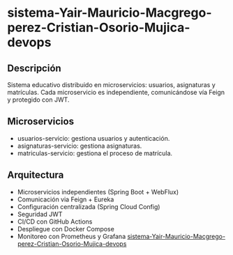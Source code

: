 # sistema-Yair-Mauricio-Macgrego-perez-Cristian-Osorio-Mujica-devops

## Descripción
Sistema educativo distribuido en microservicios: usuarios, asignaturas y matrículas. Cada microservicio es independiente, comunicándose vía Feign y protegido con JWT.

## Microservicios
- usuarios-servicio: gestiona usuarios y autenticación.
- asignaturas-servicio: gestiona asignaturas.
- matriculas-servicio: gestiona el proceso de matrícula.

## Arquitectura
- Microservicios independientes (Spring Boot + WebFlux)
- Comunicación via Feign + Eureka
- Configuración centralizada (Spring Cloud Config)
- Seguridad JWT
- CI/CD con GitHub Actions
- Despliegue con Docker Compose
- Monitoreo con Prometheus y Grafana
[sistema-Yair-Mauricio-Macgrego-perez-Cristian-Osorio-Mujica-devops](https://remingtonedu-my.sharepoint.com/:f:/r/personal/yair_mac-grego_0371_miremington_edu_co/Documents/sistema-Yair-Mauricio-Macgrego-perez-Cristian-Osorio-Mujica-devops?csf=1&web=1&e=ncDnbZ)
